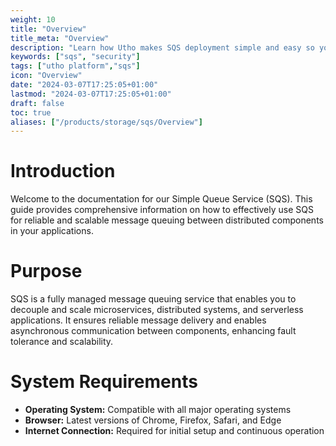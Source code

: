 ```yaml
---
weight: 10
title: "Overview"
title_meta: "Overview"
description: "Learn how Utho makes SQS deployment simple and easy so you easily anticipate your cloud infrastructure costs"
keywords: ["sqs", "security"]
tags: ["utho platform","sqs"]
icon: "Overview"
date: "2024-03-07T17:25:05+01:00"
lastmod: "2024-03-07T17:25:05+01:00"
draft: false
toc: true
aliases: ["/products/storage/sqs/Overview"]
---
```


# Introduction
Welcome to the documentation for our Simple Queue Service (SQS). This guide provides comprehensive information on how to effectively use SQS for reliable and scalable message queuing between distributed components in your applications.

# Purpose
SQS is a fully managed message queuing service that enables you to decouple and scale microservices, distributed systems, and serverless applications. It ensures reliable message delivery and enables asynchronous communication between components, enhancing fault tolerance and scalability.

# System Requirements
- **Operating System:** Compatible with all major operating systems
- **Browser:** Latest versions of Chrome, Firefox, Safari, and Edge
- **Internet Connection:** Required for initial setup and continuous operation